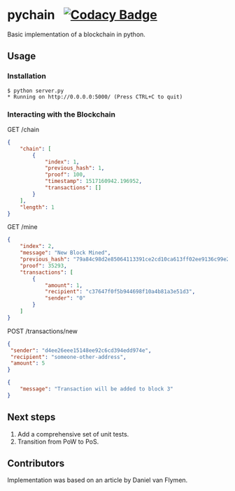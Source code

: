 # pychain   &nbsp; [![Codacy Badge](https://api.codacy.com/project/badge/Grade/43acdb22d1464652bb67540cddad8d21)](https://www.codacy.com/app/AdamHodgson/pychain?utm_source=github.com&amp;utm_medium=referral&amp;utm_content=AdamHodgson/pychain&amp;utm_campaign=Badge_Grade)

Basic implementation of a blockchain in python.

## Usage

### Installation

```
$ python server.py
* Running on http://0.0.0.0:5000/ (Press CTRL+C to quit)
```

### Interacting with the Blockchain

GET /chain

```json
{
    "chain": [
        {
            "index": 1,
            "previous_hash": 1,
            "proof": 100,
            "timestamp": 1517160942.196952,
            "transactions": []
        }
    ],
    "length": 1
}
```

GET /mine

```json
{
    "index": 2,
    "message": "New Block Mined",
    "previous_hash": "79a84c98d2e85064113391ce2cd10ca613ff02ee9136c99e28ce7511288d016b",
    "proof": 35293,
    "transactions": [
        {
            "amount": 1,
            "recipient": "c37647f0f5b944698f10a4b81a3e51d3",
            "sender": "0"
        }
    ]
}
```

POST /transactions/new
```json
{
 "sender": "d4ee26eee15148ee92c6cd394edd974e",
 "recipient": "someone-other-address",
 "amount": 5
}
```
```json
{
    "message": "Transaction will be added to block 3"
}
```





## Next steps

1) Add a comprehensive set of unit tests.
2) Transition from PoW to PoS.

## Contributors

Implementation was based on an article by Daniel van Flymen.
